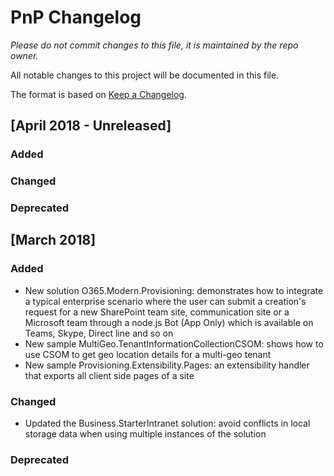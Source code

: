 # PnP Changelog
*Please do not commit changes to this file, it is maintained by the repo owner.*

All notable changes to this project will be documented in this file.

The format is based on [Keep a Changelog](http://keepachangelog.com/en/1.0.0/).

## [April 2018 - Unreleased]

### Added

### Changed

### Deprecated

## [March 2018]

### Added

- New solution O365.Modern.Provisioning: demonstrates how to integrate a typical enterprise scenario where the user can submit a creation's request for a new SharePoint team site, communication site or a Microsoft team through a node.js Bot (App Only) which is available on Teams, Skype, Direct line and so on
- New sample MultiGeo.TenantInformationCollectionCSOM: shows how to use CSOM to get geo location details for a multi-geo tenant
- New sample Provisioning.Extensibility.Pages: an extensibility handler that exports all client side pages of a site

### Changed

- Updated the Business.StarterIntranet solution: avoid conflicts in local storage data when using multiple instances of the solution

### Deprecated

